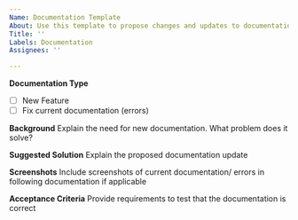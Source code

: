 ```yaml
---
Name: Documentation Template
About: Use this template to propose changes and updates to documentation
Title: ''
Labels: Documentation
Assignees: ''

---
```


**Documentation Type**
- [ ] New Feature
- [ ] Fix current documentation (errors)

**Background**
Explain the need for new documentation. What problem does it solve? 

**Suggested Solution**
Explain the proposed documentation update

**Screenshots**
Include screenshots of current documentation/ errors in following documentation  if applicable

**Acceptance Criteria**
Provide requirements to test that the documentation is correct
